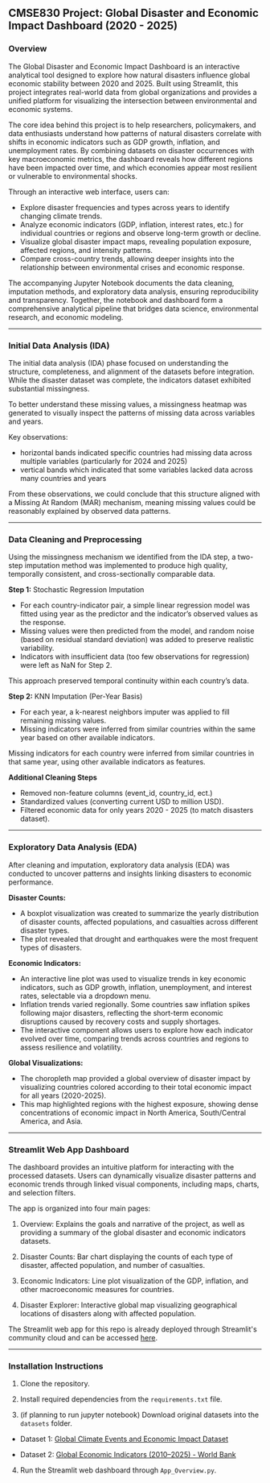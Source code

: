 ## CMSE830 Project: Global Disaster and Economic Impact Dashboard (2020 - 2025)

### Overview
The Global Disaster and Economic Impact Dashboard is an interactive analytical tool designed to explore how natural disasters influence global economic stability between 2020 and 2025. Built using Streamlit, this project integrates real-world data from global organizations and provides a unified platform for visualizing the intersection between environmental and economic systems.

The core idea behind this project is to help researchers, policymakers, and data enthusiasts understand how patterns of natural disasters correlate with shifts in economic indicators such as GDP growth, inflation, and unemployment rates. By combining datasets on disaster occurrences with key macroeconomic metrics, the dashboard reveals how different regions have been impacted over time, and which economies appear most resilient or vulnerable to environmental shocks.

Through an interactive web interface, users can:

- Explore disaster frequencies and types across years to identify changing climate trends.
- Analyze economic indicators (GDP, inflation, interest rates, etc.) for individual countries or regions and observe long-term growth or decline.
- Visualize global disaster impact maps, revealing population exposure, affected regions, and intensity patterns.
- Compare cross-country trends, allowing deeper insights into the relationship between environmental crises and economic response.

The accompanying Jupyter Notebook documents the data cleaning, imputation methods, and exploratory data analysis, ensuring reproducibility and transparency. Together, the notebook and dashboard form a comprehensive analytical pipeline that bridges data science, environmental research, and economic modeling.

---

### Initial Data Analysis (IDA)
The initial data analysis (IDA) phase focused on understanding the structure, completeness, and alignment of the datasets before integration. While the disaster dataset was complete, the indicators dataset exhibited substantial missingness. 

To better understand these missing values, a missingness heatmap was generated to visually inspect the patterns of missing data across variables and years. 

Key observations:
- horizontal bands indicated specific countries had missing data across multiple variables (particularly for 2024 and 2025)
- vertical bands which indicated that some variables lacked data across many countries and years

From these observations, we could conclude that this structure aligned with a Missing At Random (MAR) mechanism, meaning missing values could be reasonably explained by observed data patterns.

---

### Data Cleaning and Preprocessing
Using the missingness mechanism we identified from the IDA step, a two-step imputation method was implemented to produce high quality, temporally consistent, and cross-sectionally comparable data.

**Step 1:** Stochastic Regression Imputation
- For each country-indicator pair, a simple linear regression model was fitted using year as the predictor and the indicator’s observed values as the response.
- Missing values were then predicted from the model, and random noise (based on residual standard deviation) was added to preserve realistic variability.
- Indicators with insufficient data (too few observations for regression) were left as NaN for Step 2.

This approach preserved temporal continuity within each country’s data.

**Step 2:** KNN Imputation (Per-Year Basis)
- For each year, a k-nearest neighbors imputer was applied to fill remaining missing values.
- Missing indicators were inferred from similar countries within the same year based on other available indicators.
  
Missing indicators for each country were inferred from similar countries in that same year, using other available indicators as features.

**Additional Cleaning Steps**
- Removed non-feature columns (event_id, country_id, ect.)
- Standardized values (converting current USD to million USD).
- Filtered economic data for only years 2020 - 2025 (to match disasters dataset).

---

### Exploratory Data Analysis (EDA)
After cleaning and imputation, exploratory data analysis (EDA) was conducted to uncover patterns and insights linking disasters to economic performance.

**Disaster Counts:**
- A boxplot visualization was created to summarize the yearly distribution of disaster counts, affected populations, and casualties across different disaster types.
- The plot revealed that drought and earthquakes were the most frequent types of disasters.

**Economic Indicators:**
- An interactive line plot was used to visualize trends in key economic indicators, such as GDP growth, inflation, unemployment, and interest rates, selectable via a dropdown menu.
- Inflation trends varied regionally. Some countries saw inflation spikes following major disasters, reflecting the short-term economic disruptions caused by recovery costs and supply shortages.
- The interactive component allows users to explore how each indicator evolved over time, comparing trends across countries and regions to assess resilience and volatility.

**Global Visualizations:**
- The choropleth map provided a global overview of disaster impact by visualizing countries colored according to their total economic impact for all years (2020-2025).
- This map highlighted regions with the highest exposure, showing dense concentrations of economic impact in North America, South/Central America, and Asia.

---

### Streamlit Web App Dashboard
The dashboard provides an intuitive platform for interacting with the processed datasets. Users can dynamically visualize disaster patterns and economic trends through linked visual components, including maps, charts, and selection filters.

The app is organized into four main pages:

1. Overview: Explains the goals and narrative of the project, as well as providing a summary of the global disaster and economic indicators datasets.

2. Disaster Counts: Bar chart displaying the counts of each type of disaster, affected population, and number of casualties.

3. Economic Indicators: Line plot visualization of the GDP, inflation, and other macroeconomic measures for countries.

4. Disaster Explorer: Interactive global map visualizing geographical locations of disasters along with affected population.

The Streamlit web app for this repo is already deployed through Streamlit's community cloud and can be accessed [here](https://cmse830project-3rbvj3nlqbxc4wdsnwa6du.streamlit.app/).

---

### Installation Instructions
1. Clone the repository.

2. Install required dependencies from the `requirements.txt` file.

3. (if planning to run jupyter notebook) Download original datasets into the `datasets` folder.
- Dataset 1: [Global Climate Events and Economic Impact Dataset](https://www.kaggle.com/datasets/uom190346a/global-climate-events-and-economic-impact-dataset/data)

- Dataset 2: [Global Economic Indicators (2010–2025) - World Bank](https://www.kaggle.com/datasets/tanishksharma9905/global-economic-indicators-20102025)

4. Run the Streamlit web dashboard through `App_Overview.py`.